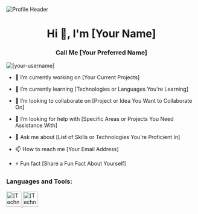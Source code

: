 ![Profile Header](https://your-image-url-here.com)

<h1 align="center">Hi 👋, I'm [Your Name]</h1>
<h3 align="center">Call Me [Your Preferred Name]</h3>

<p align="left"> <img src="https://komarev.com/ghpvc/?username=[your-username]&label=Profile%20views&color=0e75b6&style=flat" alt="[your-username]" /> </p>

- 🔭 I’m currently working on [Your Current Projects]

- 🌱 I’m currently learning [Technologies or Languages You're Learning]

- 👯 I’m looking to collaborate on [Project or Idea You Want to Collaborate On]

- 🤝 I’m looking for help with [Specific Areas or Projects You Need Assistance With]

- 💬 Ask me about [List of Skills or Technologies You're Proficient In]

- 📫 How to reach me [Your Email Address]

- ⚡ Fun fact [Share a Fun Fact About Yourself]

<h3 align="left">Languages and Tools:</h3>
<p align="left">
  <a href="[Link to Technology 1]" target="_blank" rel="noreferrer"> <img src="[Icon URL for Technology 1]" alt="[Technology 1]" width="40" height="40"/> </a>
  <a href="[Link to Technology 2]" target="_blank" rel="noreferrer"> <img src="[Icon URL for Technology 2]" alt="[Technology 2]" width="40" height="40"/> </a>
  <!-- Add more technologies here -->
</p>
